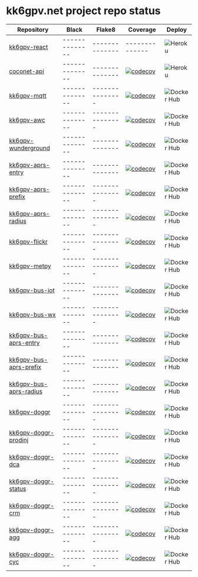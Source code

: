 # kk6gpv.net project repo status

| Repository                                                                   | Black          | Flake8          | Coverage                                                                                                                                                 | Deploy                                                                                             |
| ---------------------------------------------------------------------------- | -------------- | --------------- | -------------------------------------------------------------------------------------------------------------------------------------------------------- | -------------------------------------------------------------------------------------------------- |
| [kk6gpv-react](https://github.com/areed145/kk6gpv-react)                     | -------------- | --------------  | --------------                                                                                                                                           | ![Heroku](https://github.com/areed145/kk6gpv-react/workflows/Heroku/badge.svg)                     |
| [coconet-api](https://github.com/areed145/coconet-api)                       | -------------- | --------------  | [![codecov](https://codecov.io/gh/areed145/coconet-api/branch/master/graph/badge.svg)](https://codecov.io/gh/areed145/coconet-api)                       | ![Heroku](https://github.com/areed145/coconet-api/workflows/Heroku/badge.svg)                      |
| [kk6gpv-mqtt](https://github.com/areed145/kk6gpv-mqtt)                       | -------------- | --------------- | [![codecov](https://codecov.io/gh/areed145/kk6gpv-mqtt/branch/master/graph/badge.svg)](https://codecov.io/gh/areed145/kk6gpv-mqtt)                       | ![Docker Hub](https://github.com/areed145/kk6gpv-mqtt/workflows/Docker%20Hub/badge.svg)            |
| [kk6gpv-awc](https://github.com/areed145/kk6gpv-awc)                         | -------------- | --------------- | [![codecov](https://codecov.io/gh/areed145/kk6gpv-awc/branch/master/graph/badge.svg)](https://codecov.io/gh/areed145/kk6gpv-awc)                         | ![Docker Hub](https://github.com/areed145/kk6gpv-awc/workflows/Docker%20Hub/badge.svg)             |
| [kk6gpv-wunderground](https://github.com/areed145/kk6gpv-wunderground)       | -------------- | --------------  | [![codecov](https://codecov.io/gh/areed145/kk6gpv-wunderground/branch/master/graph/badge.svg)](https://codecov.io/gh/areed145/kk6gpv-wunderground)       | ![Docker Hub](https://github.com/areed145/kk6gpv-wunderground/workflows/Docker%20Hub/badge.svg)    |
| [kk6gpv-aprs-entry](https://github.com/areed145/kk6gpv-aprs-entry)           | -------------- | --------------  | [![codecov](https://codecov.io/gh/areed145/kk6gpv-aprs-entry/branch/master/graph/badge.svg)](https://codecov.io/gh/areed145/kk6gpv-aprs-entry)           | ![Docker Hub](https://github.com/areed145/kk6gpv-aprs-entry/workflows/Docker%20Hub/badge.svg)      |
| [kk6gpv-aprs-prefix](https://github.com/areed145/kk6gpv-aprs-prefix)         | -------------- | --------------- | [![codecov](https://codecov.io/gh/areed145/kk6gpv-aprs-prefix/branch/master/graph/badge.svg)](https://codecov.io/gh/areed145/kk6gpv-aprs-prefix)         | ![Docker Hub](https://github.com/areed145/kk6gpv-aprs-prefix/workflows/Docker%20Hub/badge.svg)     |
| [kk6gpv-aprs-radius](https://github.com/areed145/kk6gpv-aprs-radius)         | -------------- | --------------- | [![codecov](https://codecov.io/gh/areed145/kk6gpv-aprs-radius/branch/master/graph/badge.svg)](https://codecov.io/gh/areed145/kk6gpv-aprs-radius)         | ![Docker Hub](https://github.com/areed145/kk6gpv-aprs-radius/workflows/Docker%20Hub/badge.svg)     |
| [kk6gpv-flickr](https://github.com/areed145/kk6gpv-flickr)                   | -------------- | --------------- | [![codecov](https://codecov.io/gh/areed145/kk6gpv-flickr/branch/master/graph/badge.svg)](https://codecov.io/gh/areed145/kk6gpv-flickr)                   | ![Docker Hub](https://github.com/areed145/kk6gpv-flickr/workflows/Docker%20Hub/badge.svg)          |
| [kk6gpv-metpy](https://github.com/areed145/kk6gpv-metpy)                     | -------------- | --------------- | [![codecov](https://codecov.io/gh/areed145/kk6gpv-metpy/branch/master/graph/badge.svg)](https://codecov.io/gh/areed145/kk6gpv-metpy)                     | ![Docker Hub](https://github.com/areed145/kk6gpv-metpy/workflows/Docker%20Hub/badge.svg)           |
| [kk6gpv-bus-iot](https://github.com/areed145/kk6gpv-bus-iot)                 | -------------- | --------------  | [![codecov](https://codecov.io/gh/areed145/kk6gpv-bus-iot/branch/master/graph/badge.svg)](https://codecov.io/gh/areed145/kk6gpv-bus-iot)                 | ![Docker Hub](https://github.com/areed145/kk6gpv-bus-iot/workflows/Docker%20Hub/badge.svg)         |
| [kk6gpv-bus-wx](https://github.com/areed145/kk6gpv-bus-wx)                   | -------------- | --------------- | [![codecov](https://codecov.io/gh/areed145/kk6gpv-bus-wx/branch/master/graph/badge.svg)](https://codecov.io/gh/areed145/kk6gpv-bus-wx)                   | ![Docker Hub](https://github.com/areed145/kk6gpv-bus-wx/workflows/Docker%20Hub/badge.svg)          |
| [kk6gpv-bus-aprs-entry](https://github.com/areed145/kk6gpv-bus-aprs-entry)   | -------------- | --------------  | [![codecov](https://codecov.io/gh/areed145/kk6gpv-bus-aprs-entry/branch/master/graph/badge.svg)](https://codecov.io/gh/areed145/kk6gpv-bus-aprs-entry)   | ![Docker Hub](https://github.com/areed145/kk6gpv-bus-aprs-entry/workflows/Docker%20Hub/badge.svg)  |
| [kk6gpv-bus-aprs-prefix](https://github.com/areed145/kk6gpv-bus-aprs-prefix) | -------------- | --------------  | [![codecov](https://codecov.io/gh/areed145/kk6gpv-bus-aprs-prefix/branch/master/graph/badge.svg)](https://codecov.io/gh/areed145/kk6gpv-bus-aprs-prefix) | ![Docker Hub](https://github.com/areed145/kk6gpv-bus-aprs-prefix/workflows/Docker%20Hub/badge.svg) |
| [kk6gpv-bus-aprs-radius](https://github.com/areed145/kk6gpv-bus-aprs-radius) | -------------- | --------------  | [![codecov](https://codecov.io/gh/areed145/kk6gpv-bus-aprs-radius/branch/master/graph/badge.svg)](https://codecov.io/gh/areed145/kk6gpv-bus-aprs-radius) | ![Docker Hub](https://github.com/areed145/kk6gpv-bus-aprs-radius/workflows/Docker%20Hub/badge.svg) |
| [kk6gpv-doggr](https://github.com/areed145/kk6gpv-doggr)                     | -------------- | --------------- | [![codecov](https://codecov.io/gh/earthlabs/kk6gpv-doggr/branch/master/graph/badge.svg)](https://codecov.io/gh/earthlabs/kk6gpv-doggr)                   | ![Docker Hub](https://github.com/areed145/kk6gpv-doggr/workflows/Docker%20Hub/badge.svg)           |
| [kk6gpv-doggr-prodinj](https://github.com/areed145/kk6gpv-doggr-prodinj)     | -------------- | --------------- | [![codecov](https://codecov.io/gh/earthlabs/kk6gpv-doggr-prodinj/branch/master/graph/badge.svg)](https://codecov.io/gh/earthlabs/kk6gpv-doggr-prodinj)   | ![Docker Hub](https://github.com/areed145/kk6gpv-doggr-prodinj/workflows/Docker%20Hub/badge.svg)   |
| [kk6gpv-doggr-dca](https://github.com/areed145/kk6gpv-doggr-dca)             | -------------- | --------------- | [![codecov](https://codecov.io/gh/earthlabs/kk6gpv-doggr-dca/branch/master/graph/badge.svg)](https://codecov.io/gh/earthlabs/kk6gpv-doggr-dca)           | ![Docker Hub](https://github.com/areed145/kk6gpv-doggr-dca/workflows/Docker%20Hub/badge.svg)       |
| [kk6gpv-doggr-status](https://github.com/areed145/kk6gpv-doggr-status)       | -------------- | --------------- | [![codecov](https://codecov.io/gh/earthlabs/kk6gpv-doggr-status/branch/master/graph/badge.svg)](https://codecov.io/gh/earthlabs/kk6gpv-doggr-status)     | ![Docker Hub](https://github.com/areed145/kk6gpv-doggr-status/workflows/Docker%20Hub/badge.svg)    |
| [kk6gpv-doggr-crm](https://github.com/areed145/kk6gpv-doggr-crm)             | -------------- | --------------- | [![codecov](https://codecov.io/gh/earthlabs/kk6gpv-doggr-crm/branch/master/graph/badge.svg)](https://codecov.io/gh/earthlabs/kk6gpv-doggr-crm)           | ![Docker Hub](https://github.com/areed145/kk6gpv-doggr-crm/workflows/Docker%20Hub/badge.svg)       |
| [kk6gpv-doggr-agg](https://github.com/areed145/kk6gpv-doggr-agg)             | -------------- | --------------- | [![codecov](https://codecov.io/gh/earthlabs/kk6gpv-doggr-agg/branch/master/graph/badge.svg)](https://codecov.io/gh/earthlabs/kk6gpv-doggr-agg)           | ![Docker Hub](https://github.com/areed145/kk6gpv-doggr-agg/workflows/Docker%20Hub/badge.svg)       |
| [kk6gpv-doggr-cyc](https://github.com/areed145/kk6gpv-doggr-cyc)             | -------------- | --------------- | [![codecov](https://codecov.io/gh/earthlabs/kk6gpv-doggr-cyc/branch/master/graph/badge.svg)](https://codecov.io/gh/earthlabs/kk6gpv-doggr-cyc)           | ![Docker Hub](https://github.com/areed145/kk6gpv-doggr-cyc/workflows/Docker%20Hub/badge.svg)       |
